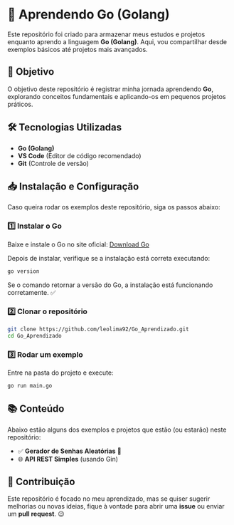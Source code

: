 # 🚀 Aprendendo Go (Golang)

Este repositório foi criado para armazenar meus estudos e projetos enquanto aprendo a linguagem **Go (Golang)**. Aqui, vou compartilhar desde exemplos básicos até projetos mais avançados.

## 📌 Objetivo
O objetivo deste repositório é registrar minha jornada aprendendo **Go**, explorando conceitos fundamentais e aplicando-os em pequenos projetos práticos.

## 🛠️ Tecnologias Utilizadas
- **Go (Golang)**
- **VS Code** (Editor de código recomendado)
- **Git** (Controle de versão)

## 📥 Instalação e Configuração
Caso queira rodar os exemplos deste repositório, siga os passos abaixo:

### 1️⃣ Instalar o Go
Baixe e instale o Go no site oficial:
[Download Go](https://go.dev/dl/)

Depois de instalar, verifique se a instalação está correta executando:
```sh
go version
```
Se o comando retornar a versão do Go, a instalação está funcionando corretamente. ✅

### 2️⃣ Clonar o repositório
```sh
git clone https://github.com/leolima92/Go_Aprendizado.git
cd Go_Aprendizado
```

### 3️⃣ Rodar um exemplo
Entre na pasta do projeto e execute:
```sh
go run main.go
```

## 📚 Conteúdo
Abaixo estão alguns dos exemplos e projetos que estão (ou estarão) neste repositório:
- ✅ **Gerador de Senhas Aleatórias** 🔐
- 🌐 **API REST Simples** (usando Gin)


## 🤝 Contribuição
Este repositório é focado no meu aprendizado, mas se quiser sugerir melhorias ou novas ideias, fique à vontade para abrir uma **issue** ou enviar um **pull request**. 😉


